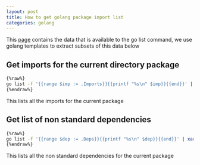 ```yaml
---
layout: post
title: How to get golang package import list
categories: golang
---
```



This [page](https://golang.org/cmd/go/#hdr-List_packages) contains the data that is available to the go list command, we use golang templates to extract subsets of this data below
 

## Get imports for the current directory package
```bash
{%raw%}
go list -f '{{range $imp := .Imports}}{{printf "%s\n" $imp}}{{end}}' | sort
{%endraw%}
```
This lists all the imports for the current package


## Get list of non standard dependencies
```bash
{%raw%}
go list -f '{{range $dep := .Deps}}{{printf "%s\n" $dep}}{{end}}' | xargs go list -f '{{if not .Standard}}{{.ImportPath}}{{end}}'
{%endraw%}
```
This lists all the non standard dependencies for the current package

